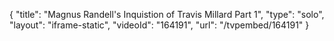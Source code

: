 {
    "title": "Magnus Randell's Inquistion of Travis Millard Part 1",
    "type": "solo",
    "layout": "iframe-static",
    "videoId": "164191",
    "url": "\/tvpembed\/164191"
}